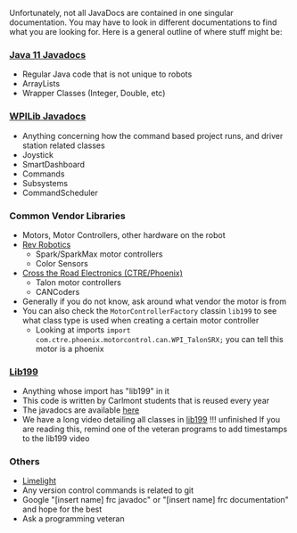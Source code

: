 Unfortunately, not all JavaDocs are contained in one singular documentation. You may have to look in different documentations to find what you are looking for.
Here is a general outline of where stuff might be:

### [Java 11 Javadocs](https://docs.oracle.com/en/java/javase/11/docs/api/index.html)

- Regular Java code that is not unique to robots
- ArrayLists
- Wrapper Classes (Integer, Double, etc)

### [WPILib Javadocs](https://github.wpilib.org/allwpilib/docs/release/java/index.html)

- Anything concerning how the command based project runs, and driver station related classes
- Joystick
- SmartDashboard
- Commands
- Subsystems
- CommandScheduler

### Common Vendor Libraries

- Motors, Motor Controllers, other hardware on the robot
- [Rev Robotics](https://codedocs.revrobotics.com/java/com/revrobotics/package-summary.html)
    - Spark/SparkMax motor controllers
    - Color Sensors
- [Cross the Road Electronics (CTRE/Phoenix)](https://api.ctr-electronics.com/phoenix/release/java/index.html)
    - Talon motor controllers
    - CANCoders
- Generally if you do not know, ask around what vendor the motor is from
- You can also check the `MotorControllerFactory` classin `lib199` to see what class type is used when creating a certain motor controller
    - Looking at imports `import com.ctre.phoenix.motorcontrol.can.WPI_TalonSRX;` you can tell this motor is a phoenix

### [Lib199](https://github.com/DeepBlueRobotics/lib199)
- Anything whose import has "lib199" in it
- This code is written by Carlmont students that is reused every year
- The javadocs are available [here](https://deepbluerobotics.github.io/lib199/)
- We have a long video detailing all classes in [lib199](https://www.youtube.com/watch?v=RMme7byAOPY)
!!! unfinished
    If you are reading this, remind one of the veteran programs to add timestamps to the lib199 video

### Others
- [Limelight](https://docs.limelightvision.io/en/latest/)
- Any version control commands is related to git
- Google "[insert name] frc javadoc" or "[insert name] frc documentation" and hope for the best
- Ask a programming veteran

